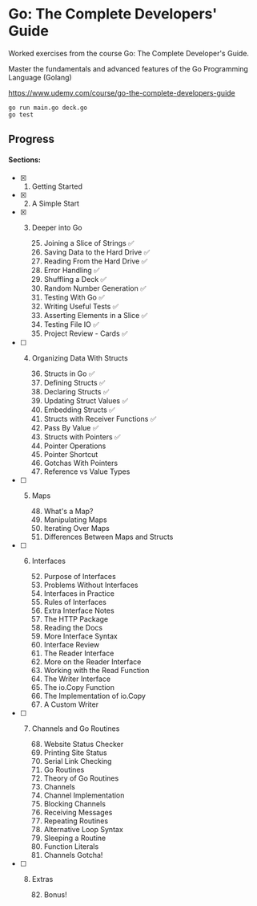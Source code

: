 # Go: The Complete Developers' Guide

Worked exercises from the course Go: The Complete Developer's Guide. 

Master the fundamentals and advanced features of the Go Programming Language (Golang)

https://www.udemy.com/course/go-the-complete-developers-guide

````
go run main.go deck.go
go test
````

## Progress

#### Sections:
- [x] 1. Getting Started
- [x] 2. A Simple Start
- [x] 3. Deeper into Go
        
        25. Joining a Slice of Strings ✅
        26. Saving Data to the Hard Drive ✅
        27. Reading From the Hard Drive ✅
        28. Error Handling ✅
        29. Shuffling a Deck ✅
        30. Random Number Generation ✅
        31. Testing With Go ✅
        32. Writing Useful Tests ✅
        33. Asserting Elements in a Slice ✅
        34. Testing File IO ✅
        35. Project Review - Cards ✅ 

- [ ] 4. Organizing Data With Structs
    
        36. Structs in Go ✅ 
        37. Defining Structs ✅ 
        38. Declaring Structs ✅ 
        39. Updating Struct Values ✅ 
        40. Embedding Structs ✅ 
        41. Structs with Receiver Functions ✅ 
        42. Pass By Value ✅ 
        43. Structs with Pointers ✅ 
        44. Pointer Operations
        45. Pointer Shortcut
        46. Gotchas With Pointers
        47. Reference vs Value Types

- [ ] 5. Maps

        48. What's a Map?
        49. Manipulating Maps
        50. Iterating Over Maps
        51. Differences Between Maps and Structs
    
- [ ] 6. Interfaces
    
        52. Purpose of Interfaces
        53. Problems Without Interfaces
        54. Interfaces in Practice
        55. Rules of Interfaces
        56. Extra Interface Notes
        57. The HTTP Package
        58. Reading the Docs
        59. More Interface Syntax
        60. Interface Review
        61. The Reader Interface
        62. More on the Reader Interface
        63. Working with the Read Function
        64. The Writer Interface
        65. The io.Copy Function
        66. The Implementation of io.Copy
        67. A Custom Writer

- [ ] 7. Channels and Go Routines
    
        68. Website Status Checker
        69. Printing Site Status
        70. Serial Link Checking
        71. Go Routines
        72. Theory of Go Routines
        73. Channels
        74. Channel Implementation
        75. Blocking Channels
        76. Receiving Messages
        77. Repeating Routines
        78. Alternative Loop Syntax
        79. Sleeping a Routine
        80. Function Literals
        81. Channels Gotcha!
    
- [ ] 8. Extras

       82. Bonus!
    
